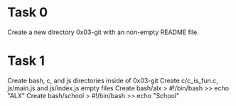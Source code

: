 # Task 0
Create a new directory 0x03-git with an non-empty README file.
# Task 1
Create bash, c, and js directories inside of 0x03-git
Create c/c_is_fun.c, js/main.js and js/index.js empty files
Create bash/alx > #!/bin/bash >> echo "ALX"
Create bash/school > #!/bin/bash >> echo "School"